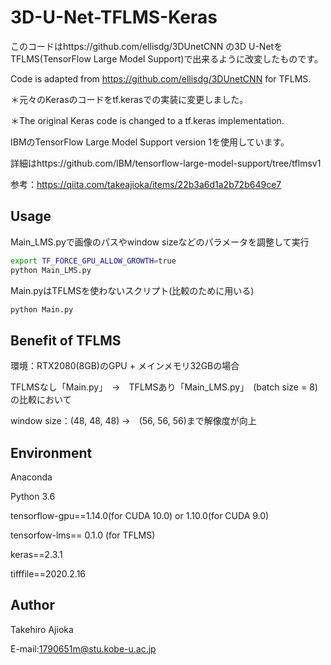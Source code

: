 # 3D-U-Net-TFLMS-Keras

このコードはhttps://github.com/ellisdg/3DUnetCNN の3D U-NetをTFLMS(TensorFlow Large Model Support)で出来るように改変したものです。

Code is adapted from https://github.com/ellisdg/3DUnetCNN for TFLMS.

＊元々のKerasのコードをtf.kerasでの実装に変更しました。

＊The original Keras code is changed to a tf.keras implementation.

IBMのTensorFlow Large Model Support version 1を使用しています。

詳細はhttps://github.com/IBM/tensorflow-large-model-support/tree/tflmsv1

参考：https://qiita.com/takeajioka/items/22b3a6d1a2b72b649ce7


## Usage
Main_LMS.pyで画像のパスやwindow sizeなどのパラメータを調整して実行

```bash
export TF_FORCE_GPU_ALLOW_GROWTH=true
python Main_LMS.py
```
Main.pyはTFLMSを使わないスクリプト(比較のために用いる)

```bash
python Main.py
```

## Benefit of TFLMS
環境：RTX2080(8GB)のGPU + メインメモリ32GBの場合

TFLMSなし「Main.py」　→　TFLMSあり「Main_LMS.py」　(batch size = 8)の比較において

window size：(48, 48, 48) →　(56, 56, 56)まで解像度が向上

## Environment
Anaconda

Python 3.6

tensorflow-gpu==1.14.0(for CUDA 10.0) or 1.10.0(for CUDA 9.0)

tensorfow-lms== 0.1.0 (for TFLMS)

keras==2.3.1

tifffile==2020.2.16

## Author
Takehiro Ajioka

E-mail:1790651m@stu.kobe-u.ac.jp

